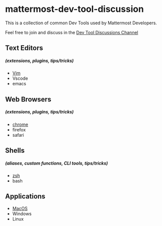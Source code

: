 
# mattermost-dev-tool-discussion

This is a collection of common Dev Tools used by Mattermost Developers.  

Feel free to join and discuss in the [Dev Tool Discussions Channel](https://community.mattermost.com/core/channels/dev-tool-discussions)

## Text Editors
##### (extensions, plugins, tips/tricks)

- [Vim](Vim.md)
- Vscode
- emacs

## Web Browsers
##### (extensions, plugins, tips/tricks)

- [chrome](chrome.md)
- firefox
- safari

## Shells
##### (aliases, custom functions, CLI tools, tips/tricks)

- [zsh](zsh.md)
- bash

## Applications

- [MacOS](MacOS.md)
- Windows
- Linux
